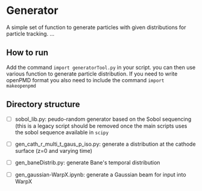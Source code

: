 # Generator

A simple set of function to generate particles with given distributions for
particle tracking.
 ...

## How to run

Add the command ```import generatorTool.py``` in your script. you can then use various function to generate particle distribution. If you need to write openPMD format you also need to include the command ```import makeopenpmd```


## Directory structure

- [ ] sobol_lib.py: peudo-random generator based on the Sobol sequencing (this is a legacy script should be removed once the main scripts uses the sobol sequence available in ```scipy``` 
- [ ] gen_cath_r_multi_t_gaus_p_iso.py: generate a distribution at the cathode surface (z=0 and varying time)
- [ ] gen_baneDistrib.py: generate Bane's temporal distribution
- [ ] gen_gaussian-WarpX.ipynb: generate a Gaussian beam for input into WarpX

